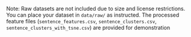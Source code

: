 Note: Raw datasets are not included due to size and license restrictions.
You can place your dataset in `data/raw/` as instructed. The processed feature files (`sentence_features.csv`, `sentence_clusters.csv`, `sentence_clusters_with_tsne.csv`) are provided for demonstration
